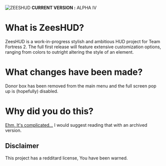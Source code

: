![ZEESHUD](https://i.imgur.com/UdOlF5w.png "zeeshud logo")
**CURRENT VERSION :** ALPHA IV

# What is ZeesHUD?
ZeesHUD is a work-in-progress stylish and ambitious HUD project for Team Fortress 2. The full first release will feature extensive customization options, ranging from colors to outright altering the style of an element.

# What changes have been made?

Donor box has been removed from the main menu and the full screen pop up is (hopefully) disabled.

# Why did you do this?

[Ehm, It's complicated...](https://www.reddit.com/r/tf2/comments/mniqly/so_i_installed_zeeshud_and_is_it_possible_to_get/)
I would suggest reading that with an archived version.

## Disclaimer
This project has a redditard license, You have been warned.
